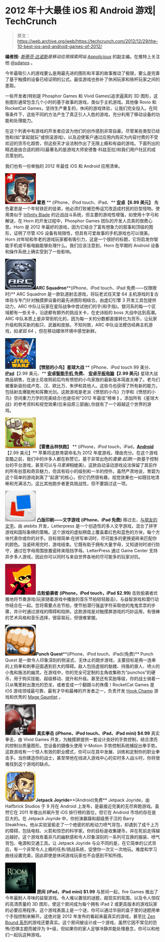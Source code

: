 # 2012 年十大最佳 iOS 和 Android 游戏| TechCrunch

> 原文：<https://web.archive.org/web/https://techcrunch.com/2012/12/29/the-10-best-ios-and-android-games-of-2012/>

**编者按:** *[斯蒂芬·达诺斯](https://web.archive.org/web/20230328073511/http://drolldrumroll.tumblr.com/)是移动应用探索网站 [Appolicious](https://web.archive.org/web/20230328073511/http://www.appolicious.com/)* 的副主编。在推特上关注他 [@sdanos](https://web.archive.org/web/20230328073511/https://twitter.com/sdanos) 。

今年最吸引人的游戏要么是用最先进的图形和丰富的故事推动了极限，要么是完善了基于触摸的设备已经证明的公式。最佳游戏也弥补了休闲玩家和铁杆玩家之间的差距。

一些开发者(特别是 Phosphor Games 和 Vivid Games)追求逼真的 3D 图形，这些图形通常包含几个小时的基于故事的游戏，类似于主机游戏。其他像 Rovio 和 RocketCat Games，坚持生产重复的，休闲的游戏体验，让我们完全投入。在同等条件下，这些不同的方法产生了真正引人入胜的游戏，充分利用了移动设备的功能和处理能力。

在这个列表中有游戏的开发者应该为他们的创作感到非常自豪。尽管某些类型已经饱和(如“拿起就玩”或侧滚游戏)，以及迫使客户通过应用内购买为内容付费的不受欢迎的货币化趋势，但这些天才设法制作出了无限上瘾和有益的游戏。下面列出的精选是由合适的顾问(最著名的是游戏大师安德鲁·科兹亚拉)和我们用户社区的成员策划的。

我们也有一份单独的 2012 年最佳 iOS 和 Android 应用清单。

**[![Horn](img/3ecfe40bb64aac0eed71768ea9a67ed7.png)](https://web.archive.org/web/20230328073511/https://techcrunch.com/2012/12/29/the-10-best-ios-and-android-games-of-2012/horn/) 霍恩** ** (iPhone、iPod touch、iPad、** [ **安卓**](https://web.archive.org/web/20230328073511/http://www.androidapps.com/games/apps/1273202-horntm-zynga?tracking_id=search_results%3A64304640-2847-0130-1abe-4040afb8cd6d)**【6.99 美元】** 角色霍恩是一个年轻铁匠的徒弟，他必须打败被恐怖诅咒改造成村民的巨型怪物。使用类似于 [Infinity Blade](https://web.archive.org/web/20230328073511/http://www.appolicious.com/games/apps/478390-infinity-blade-chair-entertainment-group) 的近战战斗系统，但主要的游戏性增强，如使用十字弓和解谜，在 Horn 的开发过程中，Phosphor Games 团队的开发人员真的很费心思。Horn 是 2012 年最好的游戏，因为它结合了富有想象力的叙事和顶级的图形，证明了尽管 iOS 设备有局限性，但具有可爱故事的手机游戏也可以很美。Horn 对年轻和年老的游戏玩家都有吸引力，这是一个很好的标题，它将启发你智能手机或平板电脑能够处理什么。我们应该注意到，Horn 在早期的 Android 设备和操作系统上确实受到了一些影响。

**[![ARC Squadron](img/7ee7760d282ca67e61d5955da54ca54b.png)](https://web.archive.org/web/20230328073511/https://techcrunch.com/2012/12/29/the-10-best-ios-and-android-games-of-2012/arc-squadron/)ARC Squadron****(iPhone、iPod touch、iPad 免费——仅限限时)**
ARC Squadron 是一款轨道射击游戏，将玩老式任天堂 64 主机游戏的复古体验与专门针对触摸屏设备的最先进图形相结合。由虚幻引擎 3 开发工具包提供动力，ARC 中队让玩家在星际战争中尝试他们的手(和手指)。银河系的每一个区域都有一些关卡，沿途都有额外的挑战关卡，在史诗般的 boss 大战中达到高潮。ARC 中队本质上是非常街机化的，因为每一关的分数都直接转化为货币，让玩家升级和购买新的船只、武器和皮肤。不知何故，ARC 中队设法模仿经典主机游戏，如*星狐 64* ，但在移动媒体环境中感觉新鲜。

**[![Angry Birds Star Wars](img/c868666fb6809c706ba3f760935476c3.png)](https://web.archive.org/web/20230328073511/https://techcrunch.com/2012/12/29/the-10-best-ios-and-android-games-of-2012/angry-birds-star-wars/) 【愤怒的小鸟】星球大战** ** (iPhone、iPod touch 99 美分、**[**iPad**](https://web.archive.org/web/20230328073511/http://www.appolicious.com/games/apps/1363157-angry-birds-star-wars-hd-rovio-entertainment-ltd)**【2.99 美元、** [ **安卓智能手机** ](https://web.archive.org/web/20230328073511/http://www.androidapps.com/games/apps/1360521-angry-birds-star-wars-rovio-mobile-ltd) **免费、** [ **安卓平板电脑**](https://web.archive.org/web/20230328073511/http://www.androidapps.com/games/apps/1361566-angry-birds-star-wars-hd-rovio-mobile-ltd)**【2.99 美元)**
星球大战商品销售，在迪士尼收购前后均有愤怒的小鸟家族的最新版本简直太棒了。老鸟们被重新装扮成卢克、汉、欧比万、朱伊和其他人。这些鸟也获得了所有新的能力，包括射击爆能枪和挥舞光剑。这款游戏是老派《愤怒的小鸟》力学和《愤怒的小鸟》空间重力力学的完美结合(也是任何“2012 年最佳”榜单 **)** 。添加所有《星球大战》的参考资料和视觉效果(仅来自原三部曲),你就有了一个超越这个世界的游戏。

**[![Rayman Jungle Run](img/7bd71a20510bce4f681fe6e24477d5d7.png)](https://web.archive.org/web/20230328073511/https://techcrunch.com/2012/12/29/the-10-best-ios-and-android-games-of-2012/rayman-jungle-run/) 【雷曼丛林快跑】** ** (iPhone，iPod touch，iPad，**[**Android**](https://web.archive.org/web/20230328073511/http://www.androidapps.com/games/apps/1308416-rayman-jungle-run-ubisoft-entertainment)**【2.99 美元】**
苹果将这款育碧命名为 2012 年度游戏，理由充分。在这个游戏变酷之前，我们中的许多人都在称赞它。基于非常出色的*雷曼:起源*(一款基于控制台的平台游戏，甚至可以与*马里奥*相媲美)，这款自动滚动游戏设法保留了其前作的所有创意和奇异魅力，但具有较小的级别和一半的控件。虽然严肃地说，育碧为这个简单的游戏剥离了“起源”的核心，但它仍然很有趣，视觉效果也一如既往地清晰和充满活力。这比其他跑步者更具挑战性，但不要跳过这一项。

**[![Letterpress - Word Game](img/a0d1e4100d378327e10e357a57ea9f8d.png)](https://web.archive.org/web/20230328073511/https://techcrunch.com/2012/12/29/the-10-best-ios-and-android-games-of-2012/letterpress-word-game/) 凸版印刷——文字游戏** **(iPhone、iPad 免费)** 移过去，[与朋友的文字](https://web.archive.org/web/20230328073511/http://www.appolicious.com/games/apps/27773-words-with-friends-free-zynga-mobile)。由 atebits 开发，Letterpress 是一个创造性的多人文字游戏，混合了拼字游戏和国际象棋的策略。这个游戏的虚拟棋盘上覆盖着红色和蓝色的方块，每个方块代表你或你的对手。目标很简单:在拼写单词时，尽可能多的更换瓷砖来匹配你的颜色。当瓷砖用完时，游戏结束。它既有助于拥有大量字母，又知道何时进行防守，通过在字母周围放置瓷砖来阻挡字母。LetterPress 通过 Game Center 支持异步多人游戏，因此你可以同时与来自世界各地的尽可能多的玩家对抗。

**[![Beat Sneak Bandit](img/550fad05a347f5268ac2a60e18c7497b.png)](https://web.archive.org/web/20230328073511/https://techcrunch.com/2012/12/29/the-10-best-ios-and-android-games-of-2012/beat-sneak-bandit/) 击败偷袭者** **(iPhone，iPod touch，iPad $2.99)** 
击败偷袭者优雅地将节奏游戏(玩家随着游戏中播放的音乐节拍轻轻敲击)，与益智游戏和潜行动作结合在一起。您将需要点击节拍，使节拍潜行强盗字符采取他的鬼鬼祟祟的步骤，并计时通过游戏的障碍和陷阱。这款游戏是对触摸屏游戏的巧妙运用，有很棒的艺术风格和音乐选择，很容易玩，但很难掌握。

**[![Punch Quest](img/c1cf01264b4394dca27a41a4bab2fa3b.png)](https://web.archive.org/web/20230328073511/https://techcrunch.com/2012/12/29/the-10-best-ios-and-android-games-of-2012/punch-quest/)Punch Quest****(iPhone、iPod touch、iPad)(免费)** Punch Quest 是一款令人印象深刻的侧滚式、无休止的跑步游戏，主要目标是用一连串的上钩拳和刺拳迎面遇到巨大的障碍。敌人包括虚弱的骷髅、持盾的兽人、喷火的小鬼和施法的幽灵。在游戏中，你的完全可定制的主角收集称为“punchos”的硬币，用于购买技能、超级移动、提升和升级。甚至还有奖励等级，你的战士骑着一只从嘴里射出激光的恐龙，或者变成一个翻跟斗的侏儒！RocketCat Games 是 iOS 游戏领域最可靠、最有才华和最棒的开发者之一，负责开发 [Hook Champ](https://web.archive.org/web/20230328073511/http://www.appolicious.com/games/apps/94793-hook-champ-jeremy-orlando) 游戏和优秀的 [Mage Gauntlet](https://web.archive.org/web/20230328073511/http://www.appolicious.com/games/apps/848883-mage-gauntlet-jeremy-orlando) 。

**[![Real Boxing](img/dc311c73dfa0d4ca35de1ff1fca4f74d.png)](https://web.archive.org/web/20230328073511/https://techcrunch.com/2012/12/29/the-10-best-ios-and-android-games-of-2012/real-boxing/) 真实拳击** **(iPhone、iPod touch、iPad、iPad mini) $4.99** 真实拳击，由 Vivid Games 开发，为触摸屏提供一套设计良好的手势控制，结合漂亮的控制台质量图形。您设备的摄像头使用 V-Motion 手势控制系统捕捉出拳手势。这款游戏有一个惊人有效的职业模式，你可以在其中发展、训练和定制你的职业拳击手。当你建造你的战士，甚至带他在线进入游戏中心的实时多人战斗时，你将很难找到这个游戏的缺点。

**[![Jetpack Joyride](img/979fe8c3d7a67bcd9fc2da4e77249e3e.png)](https://web.archive.org/web/20230328073511/https://techcrunch.com/2012/12/29/the-10-best-ios-and-android-games-of-2012/jetpack-joyride-2/)Jetpack Joyride****(Android)免费** Jetpack Joyride，由 Halfbrick Studios 于 9 月在 Android 上发布，是最接近完美的无尽奔跑游戏。虽然它在 2011 年推出并飙升至 iOS 排行榜的首位，但它在 Android 市场的存在是巨大的。在 Jetpack Joyride 中，你扮演暴躁和超级男子汉的 Barry Steakfries，他从实验室偷走了一个绝密的机枪动力喷气背包，却遇到了成千上万的障碍，包括电柱、火箭和惊恐的科学家。你的目标是收集硬币，并在死前走得越远越好。这个游戏有着非凡的幽默感和令人印象深刻的一系列可互换的服装、喷气背包、电源和交通工具。让 Jetpack Joyride 与众不同的是，在它简单的公式背后，有一个非常令人上瘾的任务/挑战系统，促使你一次又一次地玩。难度和学习曲线设置完美，因此即使是休闲游戏玩家也不会感到不知所措。

**[![The Room](img/b1597211c87c63e5be8da56d5fa83aae.png)](https://web.archive.org/web/20230328073511/https://techcrunch.com/2012/12/29/the-10-best-ios-and-android-games-of-2012/the-room/) 房间** **(iPad，iPad mini) $1.99** 与房间一起，fire Games 推出了今年最耐人寻味的益智游戏。令人难以置信的谜题，超现实的氛围，以及令人惊叹的高清质量的 3D 图形，使这个房间成为每个拥有 iPad 2 或更高版本的游戏玩家的必要应用程序。这个游戏表面上是一个谜，你可以通过华丽的盒子里的谜题用单个手指控制来解开。这绝对是 2012 年发布的看起来最真实的游戏，甚至比 [Zen Bound 系列](https://web.archive.org/web/20230328073511/http://www.appolicious.com/searches/site?term=zen+bound)的游戏还要真实。这个房间被设计成一个游戏，虽然它因不常见的恐怖/恐惧主题而被评为 9+级，但如果你的家人足够冷静并能处理悬念，你可以和他们一起玩这种游戏。